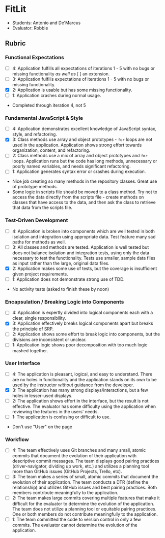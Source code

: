 # FitLit
* Students: Antonio and De'Marcus
* Evaluator: Robbie

## Rubric

### Functional Expectations
* [ ] 4: Application fulfills all expectations of iterations 1 - 5 with no bugs or missing functionality *as well as* [ ] an extension.
* [ ] 3: Application fulfills expectations of iterations 1 - 5 with no bugs or missing functionality.
* [X] 2: Application is usable but has some missing functionality.
* [ ] 1: Application crashes during normal usage.

* Completed through iteration 4, not 5

### Fundamental JavaScript & Style
* [ ] 4: Application demonstrates excellent knowledge of JavaScript syntax, style, and refactoring.
* [X] 3: Class methods use array and object prototypes - `for` loops are not used in the application. Application shows strong effort towards organization, content, and refactoring. 
* [ ] 2: Class methods use a mix of array and object prototypes and `for` loops. Application runs but the code has long methods, unnecessary or poorly named variables, and needs significant refactoring.
* [ ] 1: Application generates syntax error or crashes during execution.

* Nice job creating so many methods in the repository classes. Great use of prototype methods.
* Some logic in scripts file should be moved to a class method. Try not to access the data directly from the scripts file - create methods on classes that have access to the data, and then ask the class to retrieve that data from the scripts file.

### Test-Driven Development
* [ ] 4: Application is broken into components which are well tested in both isolation and integration using appropriate data. Test feature many sad paths for methods as well.
* [ ] 3: All classes and methods are tested. Application is well tested but does not balance isolation and integration tests, using only the data necessary to test the functionality. Tests use smaller, sample data files as input rather than the large, original data files.
* [X] 2: Application makes some use of tests, but the coverage is insufficient given project requirements.
* [ ] 1: Application does not demonstrate strong use of TDD.

* No activity tests (asked to finish these by noon)

### Encapsulation / Breaking Logic into Components
* [ ] 4: Application is expertly divided into logical components each with a clear, single responsibility.
* [X] 3: Application effectively breaks logical components apart but breaks the principle of SRP.
* [ ] 2: Application shows some effort to break logic into components, but the divisions are inconsistent or unclear.
* [ ] 1: Application logic shows poor decomposition with too much logic mashed together.

### User Interface
* [ ] 4: The application is pleasant, logical, and easy to understand. There are no holes in functionality and the application stands on its own to be used by the instructor _without_ guidance from the developer.
* [X] 3: The application has many strong displays/interactions, but a few holes in lesser-used displays.
* [ ] 2: The application shows effort in the interface, but the result is not effective. The evaluator has some difficulty using the application when reviewing the features in the users' needs.
* [ ] 1: The application is confusing or difficult to use.

* Don't use "User" on the page

### Workflow
* [ ] 4: The team effectively uses Git branches and many small, atomic commits that document the evolution of their application with descriptive commit messages. The team displays good pairing practices (driver-navigator, dividing up work, etc.) and utilizes a planning tool more than GitHub issues (GitHub Projects, Trello, etc).
* [ ] 3: The team makes a series of small, atomic commits that document the evolution of their application. The team conducts a DTR (define the relationship) and utilizes GitHub issues and best pairing practices. Both members contribute meaningfully to the application.
* [ ] 2: The team makes large commits covering multiple features that make it difficult for the evaluator to determine the evolution of the application. The team does not utilize a planning tool or equitable pairing practices. One or both members do not contribute meaningfully to the application.
* [ ] 1: The team committed the code to version control in only a few commits. The evaluator cannot determine the evolution of the application.